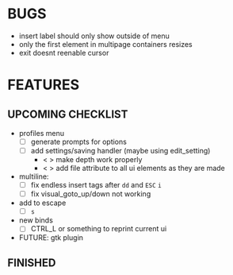 # BUGS
- insert label should only show outside of menu
- only the first element in multipage containers resizes
- exit doesnt reenable cursor

# FEATURES 
## UPCOMING CHECKLIST
- profiles menu
    * [ ] generate prompts for options
    * [ ] add settings/saving handler (maybe using edit_setting)
        + < > make depth work properly
        + < > add file attribute to all ui elements as they are made

- multiline:
    * [ ] fix endless insert tags after `dd` and `ESC` `i`
    * [ ] fix visual_goto_up/down not working

- add to escape
    * [ ] `s` 

- new binds
    * [ ] CTRL_L or something to reprint current ui

- FUTURE: gtk plugin

## FINISHED


